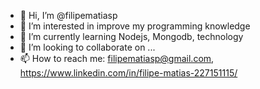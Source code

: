 - 👋 Hi, I’m @filipematiasp
- 👀 I’m interested in improve my programming knowledge
- 🌱 I’m currently learning Nodejs, Mongodb, technology
- 💞️ I’m looking to collaborate on ...
- 📫 How to reach me: filipematiasp@gmail.com, https://www.linkedin.com/in/filipe-matias-227151115/
